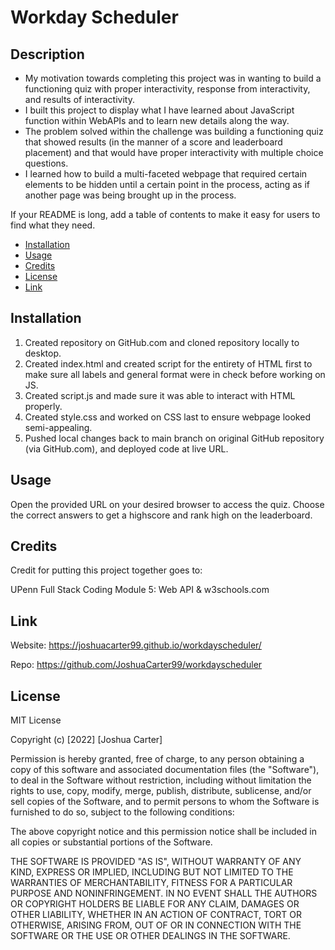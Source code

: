 # Workday Scheduler

## Description

- My motivation towards completing this project was in wanting to build a functioning quiz with proper interactivity, response from interactivity, and results of interactivity.
- I built this project to display what I have learned about JavaScript function within WebAPIs and to learn new details along the way.
- The problem solved within the challenge was building a functioning quiz that showed results (in the manner of a score and leaderboard placement) and that would have proper interactivity with multiple choice questions.
- I learned how to build a multi-faceted webpage that required certain elements to be hidden until a certain point in the process, acting as if another page was being brought up in the process.

If your README is long, add a table of contents to make it easy for users to find what they need.

- [Installation](#installation)
- [Usage](#usage)
- [Credits](#credits)
- [License](#license)
- [Link](#link)

## Installation

1. Created repository on GitHub.com and cloned repository locally to desktop.
2. Created index.html and created script for the entirety of HTML first to make sure all labels and general format were in check before working on JS.
3. Created script.js and made sure it was able to interact with HTML properly.
4. Created style.css and worked on CSS last to ensure webpage looked semi-appealing.
5. Pushed local changes back to main branch on original GitHub repository (via GitHub.com), and deployed code at live URL.


## Usage

Open the provided URL on your desired browser to access the quiz. Choose the correct answers to get a highscore and rank high on the leaderboard. 

## Credits

Credit for putting this project together goes to:

UPenn Full Stack Coding Module 5: Web API
&
w3schools.com

## Link
Website: 
https://joshuacarter99.github.io/workdayscheduler/

Repo: 
https://github.com/JoshuaCarter99/workdayscheduler

## License

MIT License

Copyright (c) [2022] [Joshua Carter]

Permission is hereby granted, free of charge, to any person obtaining a copy
of this software and associated documentation files (the "Software"), to deal
in the Software without restriction, including without limitation the rights
to use, copy, modify, merge, publish, distribute, sublicense, and/or sell
copies of the Software, and to permit persons to whom the Software is
furnished to do so, subject to the following conditions:

The above copyright notice and this permission notice shall be included in all
copies or substantial portions of the Software.

THE SOFTWARE IS PROVIDED "AS IS", WITHOUT WARRANTY OF ANY KIND, EXPRESS OR
IMPLIED, INCLUDING BUT NOT LIMITED TO THE WARRANTIES OF MERCHANTABILITY,
FITNESS FOR A PARTICULAR PURPOSE AND NONINFRINGEMENT. IN NO EVENT SHALL THE
AUTHORS OR COPYRIGHT HOLDERS BE LIABLE FOR ANY CLAIM, DAMAGES OR OTHER
LIABILITY, WHETHER IN AN ACTION OF CONTRACT, TORT OR OTHERWISE, ARISING FROM,
OUT OF OR IN CONNECTION WITH THE SOFTWARE OR THE USE OR OTHER DEALINGS IN THE
SOFTWARE.
